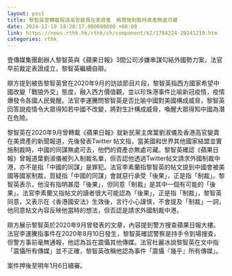 ```yaml
---
layout: post
title: 黎智英曾轉載報道高官變賣在美資產　稱實施制裁時資產無處可藏
date: 2024-12-19 18:20:17.000000000 +08:00
link: https://news.rthk.hk/rthk/ch/component/k2/1784224-20241219.htm
categories: rthk
---
```


壹傳媒集團創辦人黎智英與《蘋果日報》3間公司涉嫌串謀勾結外國勢力案，法官早前裁定表證成立，黎智英繼續自辯。

辯方提到被告黎智英曾在2020年9月的訪談節目片段，黎智英指西方國家希望中國改變「戰狼外交」態度，融入西方價值觀，並以珍珠港事件比喻新冠疫情，疫情爆發令各國人民覺醒。法官李運騰問黎智英是否比喻中國對美國構成威脅，黎智英回答說疫情令大眾得知若中國不改變，將對生計構成威脅，喚醒大眾得知中國為潛在危險。

黎智英在2020年9月曾轉載《蘋果日報》就新民黨主席葉劉淑儀及香港高官變賣在美資產的新聞報道，先後發表Twitter 帖文指，當美國和世界其他國家結盟並實施制裁時，中國的同謀無處可去，他們的資產亦無處可藏。黎智英確認《蘋果日報》曾報道葉劉淑儀被列入制裁名單，但否認他透過Twitter帖文請求外國制裁中港，亦不是指「中國的同謀」是罪犯。法官李素蘭指黎智英的帖文提到中國會被美國等國家制裁，質疑指「中國的同謀」會就惡行承受「後果」，正是指「制裁」。黎智英表示，他沒有指明甚麼「後果」，但同意「制裁」是其中一個有可能的「後果」。法官李素蘭又指帖文的讀者很大可能認為「後果」，正是指「制裁」，黎智英同意，又表示在《香港國安法》生效後，言行小心謹慎，不會提及「制裁」一詞，他同意帖文內容反映他當時的想法，但否認是請求外國制裁中港。

辯方展示黎智英於2020年9月曾發表的文章，內容提到警方搜查蘋果日報大樓。法官李運騰指事件在2020年8月10日發生，黎智英確認警察是持手令到場搜查，但警方事前毫無通報，他認為旨在震懾其他傳媒。法官杜麗冰說黎智英在文中指「震懾所有傳媒」並不正確，黎智英改稱他認為事件「震懾『幾乎』所有傳媒」。

案件押後至明年1月6日續審。

